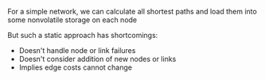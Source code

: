 For a simple network, we can calculate all shortest paths and load them into some nonvolatile storage on each node

But such a static approach has shortcomings:
- Doesn't handle node or link failures
- Doesn't consider addition of new nodes or links
- Implies edge costs cannot change